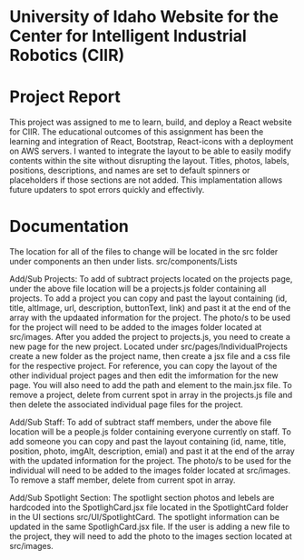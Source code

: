 # University of Idaho Website for the Center for Intelligent Industrial Robotics (CIIR)

# Project Report

This project was assigned to me to learn, build, and deploy a React website for CIIR. The educational outcomes of this assignment has been the learning and integration of React, Bootstrap, React-icons with a deployment on AWS servers. I wanted to integrate the layout to be able to easily modify contents within the site without disrupting the layout. Titles, photos, labels, positions, descriptions, and names are set to default spinners or placeholders if those sections are not added. This implamentation allows future updaters to spot errors quickly and effectivly.


# Documentation
The location for all of the files to change will be located in the src folder under components an then under lists. src/components/Lists

Add/Sub Projects: To add of subtract projects located on the projects page, under the above file location will be a projects.js folder containing all projects. To add a project you can copy and past the layout containing (id, title, altImage, url, description, buttonText, link) and past it at the end of the array with the updaated information for the project. The photo/s to be used for the project will need to be added to the images folder located at src/images. After you added the project to projects.js, you need to create a new page for the new project. Located under src/pages/IndividualProjects create a new folder as the project name, then create a jsx file and a css file for the respective project. For reference, you can copy the layout of the other individual project pages and then edit the imformation for the new page. You will also need to add the path and element to the main.jsx file. To remove a project, delete from current spot in array in the projects.js file and then delete the associated individual page files for the project.

Add/Sub Staff: To add of subtract staff members, under the above file location will be a people.js folder containing everyone currently on staff. To add someone you can copy and past the layout containing (id, name, title, position, photo, imgAlt, description, emial) and past it at the end of the array with the updated information for the project. The photo/s to be used for the individual will need to be added to the images folder located at src/images. To remove a staff member, delete from current spot in array.

Add/Sub Spotlight Section: The spotlight section photos and lebels are hardcoded into the SpotlighCard.jsx file located in the SpotlightCard folder in the UI sections src/UI/SpotlightCard. The spotlight information can be updated in the same SpotlighCard.jsx file. If the user is adding a new file to the project, they will need to add the photo to the images section located at src/images. 